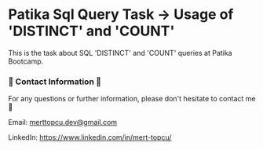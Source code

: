 # Patika Sql Query Task -> Usage of 'DISTINCT' and 'COUNT'
This is the task about SQL 'DISTINCT' and 'COUNT' queries at Patika Bootcamp.

### :incoming_envelope: Contact Information :incoming_envelope:

For any questions or further information, please don't hesitate to contact me :pray:

Email: merttopcu.dev@gmail.com

LinkedIn: https://www.linkedin.com/in/mert-topcu/
